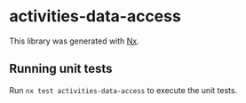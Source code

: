 # activities-data-access

This library was generated with [Nx](https://nx.dev).

## Running unit tests

Run `nx test activities-data-access` to execute the unit tests.
